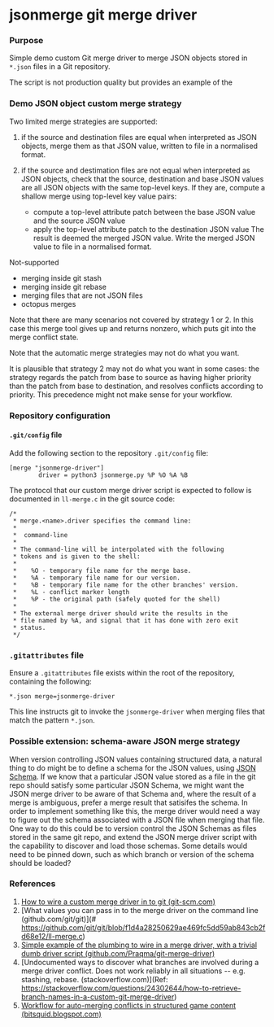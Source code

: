 # jsonmerge git merge driver

### Purpose

Simple demo custom Git merge driver to merge JSON objects stored in `*.json` files in a Git repository.

The script is not production quality but provides an example of the

### Demo JSON object custom merge strategy

Two limited merge strategies are supported:

1.  if the source and destination files are equal when interpreted as JSON objects,
    merge them as that JSON value, written to file in a normalised format.

2.  if the source and destimation files are not equal when interpreted as JSON objects,
    check that the source, destination and base JSON values are all JSON objects
    with the same top-level keys. If they are, compute a shallow merge using top-level
    key value pairs:
    *   compute a top-level attribute patch between the base JSON value and the source JSON value
    *   apply the top-level attribute patch to the destination JSON value
    The result is deemed the merged JSON value.
    Write the merged JSON value to file in a normalised format.

Not-supported

*   merging inside git stash
*   merging inside git rebase
*   merging files that are not JSON files
*   octopus merges


Note that there are many scenarios not covered by strategy 1 or 2. In this case this
merge tool gives up and returns nonzero, which puts git into the merge conflict state.

Note that the automatic merge strategies may not do what you want.

It is plausible that strategy 2 may not do what you want in some cases: the
strategy regards the patch from base to source as having higher priority
than the patch from base to destination, and resolves conflicts according to
priority. This precedence might not make sense for your workflow.


### Repository configuration

#### `.git/config` file

Add the following section to the repository `.git/config` file:

```
[merge "jsonmerge-driver"]
        driver = python3 jsonmerge.py %P %O %A %B
```

The protocol that our custom merge driver script is expected to follow is
documented in `ll-merge.c` in the git source code:

```
/*
 * merge.<name>.driver specifies the command line:
 *
 *	command-line
 *
 * The command-line will be interpolated with the following
 * tokens and is given to the shell:
 *
 *    %O - temporary file name for the merge base.
 *    %A - temporary file name for our version.
 *    %B - temporary file name for the other branches' version.
 *    %L - conflict marker length
 *    %P - the original path (safely quoted for the shell)
 *
 * The external merge driver should write the results in the
 * file named by %A, and signal that it has done with zero exit
 * status.
 */
```

### `.gitattributes` file

Ensure a `.gitattributes` file exists within the root of the
repository, containing the following:

```
*.json merge=jsonmerge-driver
```

This line instructs git to invoke the `jsonmerge-driver` when
merging files that match the pattern `*.json`.

### Possible extension: schema-aware JSON merge strategy

When version controlling JSON values containing structured data,
a natural thing to do might be to define a schema for the JSON
values, using [JSON Schema](https://json-schema.org/). If we know
that a particular JSON value stored as a file in the git repo
should satisfy some particular JSON Schema, we might want the JSON
merge driver to be aware of that Schema and, where the result of
a merge is ambiguous, prefer a merge result that satisifes the
schema.  In order to implement something like this, the merge
driver would need a way to figure out the schema associated with
a JSON file when merging that file. One way to do this could be
to version control the JSON Schemas as files stored in the same
git repo, and extend the JSON merge driver script with the
capability to discover and load those schemas. Some details
would need to be pinned down, such as which branch or version of
the schema should be loaded?

### References

1.	[How to wire a custom merge driver in to git (git-scm.com)](https://git-scm.com/docs/gitattributes#_defining_a_custom_merge_driver)
2.	[What values you can pass in to the merge driver on the command line (github.com/git/git)](# https://github.com/git/git/blob/f1d4a28250629ae469fc5dd59ab843cb2fd68e12/ll-merge.c)
3.	[Simple example of the plumbing to wire in a merge driver, with a trivial dumb driver script (github.com/Praqma/git-merge-driver)](https://github.com/Praqma/git-merge-driver)
4.	[Undocumented ways to discover what branches are involved during a merge driver conflict. Does not work reliably in all situations -- e.g. stashing, rebase. (stackoverflow.com)](Ref: https://stackoverflow.com/questions/24302644/how-to-retrieve-branch-names-in-a-custom-git-merge-driver)
5.	[Workflow for auto-merging conflicts in structured game content (bitsquid.blogspot.com)](http://bitsquid.blogspot.com/2010/06/avoiding-content-locks-and-conflicts-3.html)


